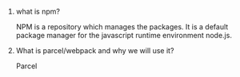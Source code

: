 1. what is npm?
  
   NPM is a repository which manages the packages. It is a default package manager for the javascript runtime environment node.js.

2. What is parcel/webpack and why we will use it?

   Parcel 